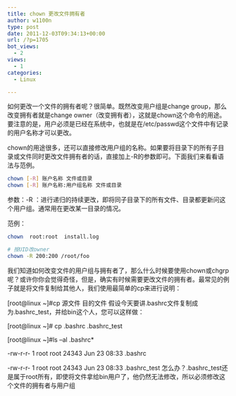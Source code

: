 ```yaml
---
title: chown 更改文件拥有者
author: w1100n
type: post
date: 2011-12-03T09:34:13+00:00
url: /?p=1705
bot_views:
  - 2
views:
  - 1
categories:
  - Linux

---
```

如何更改一个文件的拥有者呢？很简单。既然改变用户组是change group，那么改变拥有者就是change owner（改变拥有者），这就是chown这个命令的用途。要注意的是，用户必须是已经在系统中，也就是在/etc/passwd这个文件中有记录的用户名称才可以更改。
  
chown的用途很多，还可以直接修改用户组的名称。如果要将目录下的所有子目录或文件同时更改文件拥有者的话，直接加上-R的参数即可。下面我们来看看语法与范例。

```bash
chown [-R] 账户名称 文件或目录
chown [-R] 账户名称:用户组名称 文件或目录
```

参数：-R ：进行递归的持续更改，即将同子目录下的所有文件、目录都更新问这个用户组。通常用在更改某一目录的情况。
  
范例：

```bash
chown  root:root  install.log

# 按UID改owner
chown -R 200:200 /root/foo
```

我们知道如何改变文件的用户组与拥有者了，那么什么时候要使用chown或chgrp呢？或许你你会觉得奇怪，但是，确实有时候需要更改文件的拥有者。最常见的例子就是将文件复制给其他人，我们使用最简单的cp来进行说明：
   
[root@linux ~]#cp 源文件 目的文件 假设今天要讲.bashrc文件复制成为.bashrc_test，并给bin这个人，您可以这样做：
   
[root@linux ~]# cp .bashrc .bashrc_test
  
[root@linux ~]#ls –al .bashrc*
  
-rw-r-r- 1 root root 24343 Jun 23 08:33 .bashrc
  
-rw-r-r- 1 root root 24343 Jun 23 08:33 .bashrc_test 怎么办？.bashrc_test还是属于root所有，即使将文件拿给bin用户了，他仍然无法修改，所以必须修改这个文件的拥有者与用户组
